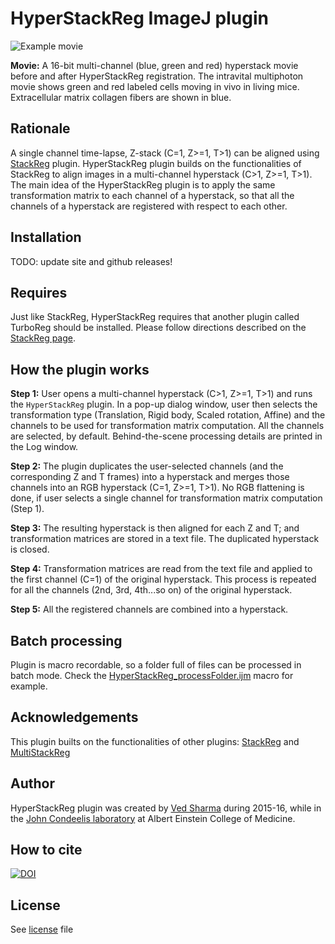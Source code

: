 # HyperStackReg ImageJ plugin

<img src="https://github.com/ved-sharma/HyperStackReg/blob/master/Data/Example_hyperstack-before_and_after.gif" alt="Example movie">

**Movie:** A 16-bit multi-channel (blue, green and red) hyperstack movie before and after HyperStackReg registration. The intravital multiphoton movie shows green and red labeled cells moving in vivo in living mice. Extracellular matrix collagen fibers are shown in blue.

## Rationale

A single channel time-lapse, Z-stack (C=1, Z>=1, T>1) can be aligned using [StackReg](http://bigwww.epfl.ch/thevenaz/stackreg/) plugin. HyperStackReg plugin builds on the functionalities of StackReg to align images in a multi-channel hyperstack (C>1, Z>=1, T>1). The main idea of the HyperStackReg plugin is to apply the same transformation matrix to each channel of a hyperstack, so that all the channels of a hyperstack are registered with respect to each other.

## Installation

TODO: update site and github releases!

## Requires

Just like StackReg, HyperStackReg requires that another plugin called TurboReg should be installed. Please follow directions described on the [StackReg page](http://bigwww.epfl.ch/thevenaz/stackreg/).

## How the plugin works

**Step 1:** User opens a multi-channel hyperstack (C>1, Z>=1, T>1) and runs the `HyperStackReg` plugin. In a pop-up dialog window, user then selects the transformation type (Translation, Rigid body, Scaled rotation, Affine) and the channels to be used for transformation matrix computation. All the channels are selected, by default. Behind-the-scene processing details are printed in the Log window.

**Step 2:** The plugin duplicates the user-selected channels (and the corresponding Z and T frames) into a hyperstack and merges those channels into an RGB hyperstack (C=1, Z>=1, T>1). No RGB flattening is done, if user selects a single channel for transformation matrix computation (Step 1).

**Step 3:** The resulting hyperstack is then aligned for each Z and T; and transformation matrices are stored in a text file. The duplicated hyperstack is closed.

**Step 4:** Transformation matrices are read from the text file and applied to the first channel (C=1) of the original hyperstack. This process is repeated for all the channels (2nd, 3rd, 4th...so on) of the original hyperstack.

**Step 5:** All the registered channels are combined into a hyperstack.

## Batch processing

Plugin is macro recordable, so a folder full of files can be processed in batch mode. Check the [HyperStackReg_processFolder.ijm](https://github.com/ved-sharma/HyperStackReg/blob/master/HyperStackReg_processFolder.ijm) macro for example.

## Acknowledgements

This plugin builts on the functionalities of other plugins: [StackReg](http://bigwww.epfl.ch/thevenaz/stackreg/) and [MultiStackReg](http://bradbusse.net/downloads.html)

## Author

HyperStackReg plugin was created by [Ved Sharma](mailto:vedsharma@gmail.com) during 2015-16, while in the [John Condeelis laboratory](https://www.einstein.yu.edu/labs/john-condeelis/) at Albert Einstein College of Medicine.

## How to cite

[![DOI](https://zenodo.org/badge/DOI/10.5281/zenodo.2252521.svg)](https://doi.org/10.5281/zenodo.2252521)

## License

See [license](https://github.com/ved-sharma/HyperStackReg/blob/master/LICENSE) file
